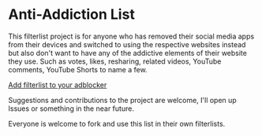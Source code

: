 # Anti-Addiction List

This filterlist project is for anyone who has removed their social media apps from their devices and switched to using the respective websites instead but also don't want to have any of the addictive elements of their website they use.
Such as votes, likes, resharing, related videos, YouTube comments, YouTube Shorts to name a few.

[Add filterlist to your adblocker](https://subscribe.adblockplus.org/?location=https://raw.githubusercontent.com/TehDomic/Anti-AddictionList/refs/heads/main/Anti-Addiction_List.txt&title=Anti-Addiction%20List)

Suggestions and contributions to the project are welcome, I'll open up Issues or something in the near future.

Everyone is welcome to fork and use this list in their own filterlists.
